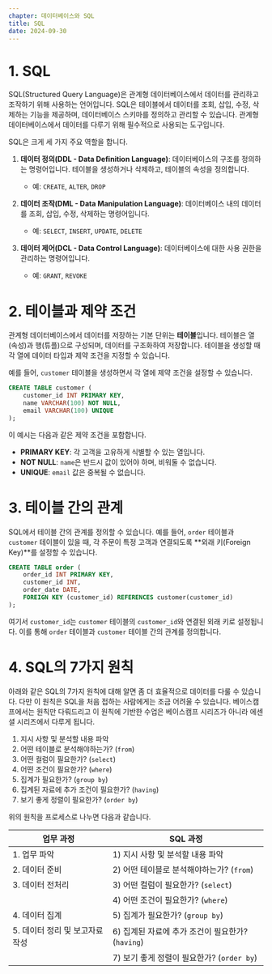 ```yaml
---
chapter: 데이터베이스와 SQL
title: SQL
date: 2024-09-30
---
```


# 1. SQL

SQL(Structured Query Language)은 관계형 데이터베이스에서 데이터를 관리하고 조작하기 위해 사용하는 언어입니다. SQL은 테이블에서 데이터를 조회, 삽입, 수정, 삭제하는 기능을 제공하며, 데이터베이스 스키마를 정의하고 관리할 수 있습니다. 관계형 데이터베이스에서 데이터를 다루기 위해 필수적으로 사용되는 도구입니다.

SQL은 크게 세 가지 주요 역할을 합니다.

1. **데이터 정의(DDL - Data Definition Language)**: 데이터베이스의 구조를 정의하는 명령어입니다. 테이블을 생성하거나 삭제하고, 테이블의 속성을 정의합니다.
   - 예: `CREATE`, `ALTER`, `DROP`

2. **데이터 조작(DML - Data Manipulation Language)**: 데이터베이스 내의 데이터를 조회, 삽입, 수정, 삭제하는 명령어입니다.
   - 예: `SELECT`, `INSERT`, `UPDATE`, `DELETE`

3. **데이터 제어(DCL - Data Control Language)**: 데이터베이스에 대한 사용 권한을 관리하는 명령어입니다.
   - 예: `GRANT`, `REVOKE`

# 2. 테이블과 제약 조건

관계형 데이터베이스에서 데이터를 저장하는 기본 단위는 **테이블**입니다. 테이블은 열(속성)과 행(튜플)으로 구성되며, 데이터를 구조화하여 저장합니다. 테이블을 생성할 때 각 열에 데이터 타입과 제약 조건을 지정할 수 있습니다.

예를 들어, `customer` 테이블을 생성하면서 각 열에 제약 조건을 설정할 수 있습니다.

```sql
CREATE TABLE customer (
    customer_id INT PRIMARY KEY,
    name VARCHAR(100) NOT NULL,
    email VARCHAR(100) UNIQUE
);
```

이 예시는 다음과 같은 제약 조건을 포함합니다.

- **PRIMARY KEY**: 각 고객을 고유하게 식별할 수 있는 열입니다.
- **NOT NULL**: `name`은 반드시 값이 있어야 하며, 비워둘 수 없습니다.
- **UNIQUE**: `email` 값은 중복될 수 없습니다.

# 3. 테이블 간의 관계

SQL에서 테이블 간의 관계를 정의할 수 있습니다. 예를 들어, `order` 테이블과 `customer` 테이블이 있을 때, 각 주문이 특정 고객과 연결되도록 **외래 키(Foreign Key)**를 설정할 수 있습니다. 

```sql
CREATE TABLE order (
    order_id INT PRIMARY KEY,
    customer_id INT,
    order_date DATE,
    FOREIGN KEY (customer_id) REFERENCES customer(customer_id)
);
```

여기서 `customer_id`는 `customer` 테이블의 `customer_id`와 연결된 외래 키로 설정됩니다. 이를 통해 `order` 테이블과 `customer` 테이블 간의 관계를 정의합니다.

# 4. SQL의 7가지 원칙

아래와 같은 SQL의 7가지 원칙에 대해 알면 좀 더 효율적으로 데이터를 다룰 수 있습니다. 다만 이 원칙은 SQL을 처음 접하는 사람에게는 조금 어려울 수 있습니다. 베이스캠프에서는 원칙만 다뤄드리고 이 원칙에 기반한 수업은 베이스캠프 시리즈가 아니라 에센셜 시리즈에서 다루게 됩니다.

1. 지시 사항 및 분석할 내용 파악
2. 어떤 테이블로 분석해야하는가? (`from`)
3. 어떤 컬럼이 필요한가? (`select`)
4. 어떤 조건이 필요한가? (`where`)
5. 집계가 필요한가? (`group by`)
6. 집계된 자료에 추가 조건이 필요한가? (`having`)
7. 보기 좋게 정렬이 필요한가? (`order by`)

위의 원칙을 프로세스로 나누면 다음과 같습니다.

| 업무 과정                       | SQL 과정                                          |
| ------------------------------- | ------------------------------------------------- |
| 1. 업무 파악                    | 1) 지시 사항 및 분석할 내용 파악                  |
| 2. 데이터 준비                  | 2) 어떤 테이블로 분석해야하는가? (`from`)         |
| 3. 데이터 전처리                | 3) 어떤 컬럼이 필요한가? (`select`)               |
|                                 | 4) 어떤 조건이 필요한가? (`where`)                |
| 4. 데이터 집계                  | 5) 집계가 필요한가? (`group by`)                  |
| 5. 데이터 정리 및 보고자료 작성 | 6) 집계된 자료에 추가 조건이 필요한가? (`having`) |
|                                 | 7) 보기 좋게 정렬이 필요한가? (`order by`)        |